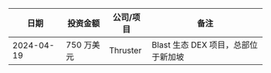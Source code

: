 | 日期 | 投资金额| 公司/项目 | 备注 |
| ---      |        ---      |  ---    |        ---      |
|2024-04-19 | 750 万美元 | Thruster| Blast 生态 DEX 项目，总部位于新加坡 |
